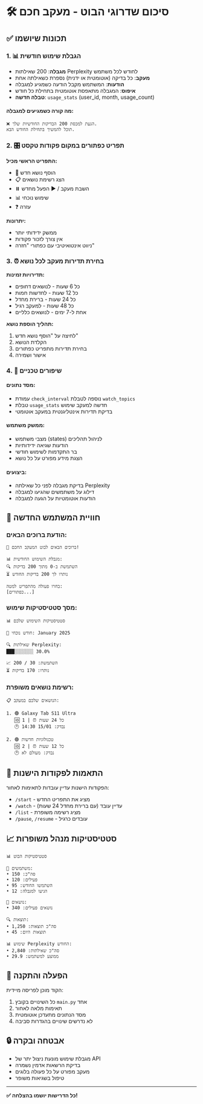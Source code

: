 # 🛠️ סיכום שדרוגי הבוט - מעקב חכם

## ✅ תכונות שיושמו

### 1. 📊 הגבלת שימוש חודשית

- **מגבלה**: 200 שאילתות Perplexity לחודש לכל משתמש
- **מעקב**: כל בדיקה (אוטומטית או ידנית) נספרת כשאילתה אחת
- **הודעות**: המשתמש מקבל הודעה כשמגיע למגבלה
- **איפוס**: המגבלה מתאפסת אוטומטית בתחילת כל חודש
- **טבלה חדשה**: `usage_stats` (user_id, month, usage_count)

#### מה קורה כשמגיעים למגבלה:
```
❌ הגעת למכסת 200 הבדיקות החודשיות שלך.
תוכל להמשיך בתחילת החודש הבא.
```

### 2. 🎛️ תפריט כפתורים במקום פקודות טקסט

**התפריט הראשי מכיל:**
- 📌 הוסף נושא חדש
- 📋 הצג רשימת נושאים  
- ⏸️ השבת מעקב / ▶️ הפעל מחדש
- 📊 שימוש נוכחי
- ❓ עזרה

**יתרונות:**
- ממשק ידידותי יותר
- אין צורך לזכור פקודות
- ניווט אינטואיטיבי עם כפתורי "חזרה"

### 3. ⏰ בחירת תדירות מעקב לכל נושא

**תדירויות זמינות:**
- כל 6 שעות - לנושאים דחופים
- כל 12 שעות - לחדשות חמות
- כל 24 שעות - ברירת מחדל
- כל 48 שעות - למעקב רגיל  
- אחת ל-7 ימים - לנושאים כלליים

**תהליך הוספת נושא:**
1. לחיצה על "הוסף נושא חדש"
2. הקלדת הנושא
3. בחירת תדירות מתפריט כפתורים
4. אישור ושמירה

### 4. 🔧 שיפורים טכניים

#### מסד נתונים:
- עמודת `check_interval` נוספה לטבלת `watch_topics`
- טבלת `usage_stats` חדשה למעקב שימוש
- בדיקת תדירות אינטליגנטית במעקב אוטומטי

#### ממשק משתמש:
- מצבי משתמש (states) לניהול תהליכים
- הודעות שגיאה ידידותיות
- בר התקדמות לשימוש חודשי
- הצגת מידע מפורט על כל נושא

#### ביצועים:
- בדיקת מגבלה לפני כל שאילתה Perplexity
- דילוג על משתמשים שהגיעו למגבלה
- הודעות אוטומטיות על הגעה למגבלה

## 📱 חוויית המשתמש החדשה

### הודעת ברוכים הבאים:
```
🤖 ברוכים הבאים לבוט המעקב החכם!

📊 מגבלת השימוש החודשית:
🔍 השתמשת ב-0 מתוך 200 בדיקות
⏳ נותרו לך 200 בדיקות החודש

בחרו פעולה מהתפריט למטה:
[כפתורים...]
```

### מסך סטטיסטיקות שימוש:
```
📊 סטטיסטיקות השימוש שלכם

📅 חודש נוכחי: January 2025

🔍 שאילתות Perplexity:
███░░░░░░░ 30.0%

📈 השתמשת: 30 / 200
⏳ נותרו: 170 בדיקות
```

### רשימת נושאים משופרת:
```
📋 הנושאים שלכם במעקב:

1. 🟢 Galaxy Tab S11 Ultra
   🆔 1 | ⏰ כל 24 שעות
   🕐 נבדק: 15/01 14:30

2. 🟢 טכנולוגיות חדשות
   🆔 2 | ⏰ כל 12 שעות  
   🕐 נבדק: מעולם לא
```

## 🔄 התאמות לפקודות הישנות

הפקודות הישנות עדיין עובדות לתאימות לאחור:
- `/start` - מציג את התפריט החדש
- `/watch` - עדיין עובד (עם ברירת מחדל 24 שעות)
- `/list` - מציג רשימה משופרת
- `/pause`, `/resume` - עובדים כרגיל

## 📈 סטטיסטיקות מנהל משופרות

```
📊 סטטיסטיקות הבוט

👥 משתמשים:
• סה"כ: 150
• פעילים: 120
• השתמשו החודש: 95
• הגיעו למגבלה: 12

📌 נושאים:
• נושאים פעילים: 340

🔍 תוצאות:
• סה"כ תוצאות: 1,250
• תוצאות היום: 45

📊 שימוש Perplexity החודש:
• סה"כ שאילתות: 2,840
• ממוצע למשתמש: 29.9
```

## 🚀 הפעלה והתקנה

הקוד מוכן לפריסה מיידית:
1. כל השינויים בקובץ `main.py` אחד
2. תאימות מלאה לאחור
3. מסד הנתונים מתעדכן אוטומטית
4. לא נדרשים שינויים בהגדרות סביבה

## 🔒 אבטחה ובקרה

- מגבלת שימוש מונעת ניצול יתר של API
- בדיקת הרשאות אדמין נשמרה
- מעקב מפורט על כל פעולה בלוגים
- טיפול בשגיאות משופר

---

**✅ כל הדרישות יושמו בהצלחה!**